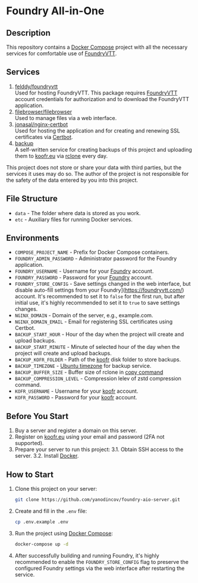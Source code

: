 # Foundry All-in-One

## Description

This repository contains a [Docker Compose](https://docs.docker.com/compose/) project with all the necessary services for comfortable use of [FoundryVTT](https://foundryvtt.com/).

## Services

1. [felddy/foundryvtt](https://github.com/felddy/foundryvtt-docker)  
   Used for hosting FoundryVTT. This package requires [FoundryVTT](https://foundryvtt.com/) account credentials for authorization and to download the FoundryVTT application.
2. [filebrowser/filebrowser](https://filebrowser.org/installation)  
   Used to manage files via a web interface.
3. [jonasal/nginx-certbot](https://github.com/JonasAlfredsson/docker-nginx-certbot/tree/master)  
   Used for hosting the application and for creating and renewing SSL certificates via [Certbot](https://certbot.eff.org/).
4. [backup](https://github.com/yanodincov/foundry-aio-server/blob/main/etc/backup/Dockerfile)  
   A self-written service for creating backups of this project and uploading them to [koofr.eu](https://koofr.eu/) via [rclone](https://rclone.org/) every day.

This project does not store or share your data with third parties, but the services it uses may do so. The author of the project is not responsible for the safety of the data entered by you into this project.

## File Structure

* ``data`` - The folder where data is stored as you work.
* ``etc`` - Auxiliary files for running Docker services.

## Environments

* ``COMPOSE_PROJECT_NAME`` - Prefix for Docker Compose containers.
* ``FOUNDRY_ADMIN_PASSWORD`` - Administrator password for the Foundry application.
* ``FOUNDRY_USERNAME`` - Username for your [Foundry](https://foundryvtt.com/) account.
* ``FOUNDRY_PASSWORD`` - Password for your [Foundry](https://foundryvtt.com/) account.
* ``FOUNDRY_STORE_CONFIG`` - Save settings changed in the web interface, but disable auto-fill settings from your Foundry](https://foundryvtt.com/) account. It's recommended to set it to ``false`` for the first run, but after initial use, it's highly recommended to set it to ``true`` to save settings changes.
* ``NGINX_DOMAIN`` - Domain of the server, e.g., example.com.
* ``NGINX_DOMAIN_EMAIL`` - Email for registering SSL certificates using Certbot.
* ``BACKUP_START_HOUR`` - Hour of the day when the project will create and upload backups.
* ``BACKUP_START_MINUTE`` - Minute of selected hour of the day when the project will create and upload backups.
* ``BACKUP_KOFR_FOLDER`` - Path of the [koofr](https://koofr.eu/) disk folder to store backups.
* ``BACKUP_TIMEZONE`` - [Ubuntu timezone](https://manpages.ubuntu.com/manpages/trusty/man3/DateTime::TimeZone::Catalog.3pm.html) for backup service.
* ``BACKUP_BUFFER_SIZE`` - Buffer size of rclone in [copy command](https://rclone.org/commands/rclone_copy/)
* ``BACKUP_COMPRESSION_LEVEL`` - Compression lelev of zstd compression command.
* ``KOFR_USERNAME`` - Username for your [koofr](https://koofr.eu/) account.
* ``KOFR_PASSWORD`` - Password for your [koofr](https://koofr.eu/) account.

## Before You Start

1. Buy a server and register a domain on this server.
2. Register on [koofr.eu](https://koofr.eu/) using your email and password (2FA not supported).
3. Prepare your server to run this project:
   3.1. Obtain SSH access to the server.
   3.2. Install [Docker](https://docs.docker.com/engine/install/).

## How to Start

1. Clone this project on your server:
   ```bash
   git clone https://github.com/yanodincov/foundry-aio-server.git
   ```

2. Create and fill in the `.env` file:
    ```bash
    cp .env.example .env
    ```

3. Run the project using [Docker Compose](https://docs.docker.com/compose/):
    ```bash
    docker-compose up -d
    ```

4. After successfully building and running Foundry, it's highly recommended to enable the ``FOUNDRY_STORE_CONFIG`` flag to preserve the configured Foundry settings via the web interface after restarting the service.